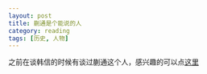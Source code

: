 ```yaml
---
layout: post
title: 蒯通是个能说的人
category: reading
tags: [历史, 人物]
---
```


之前在谈韩信的时候有谈过蒯通这个人，感兴趣的可以点<a href="/hanxin#kuaitong">这里</a>